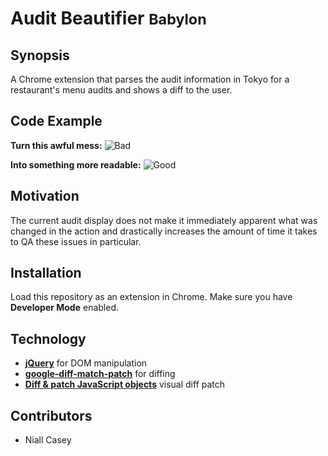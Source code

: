 # Audit Beautifier <small>Babylon</small>

## Synopsis
A Chrome extension that parses the audit information in Tokyo for a restaurant's menu audits and shows a diff to the user.

## Code Example
**Turn this awful mess:**
![Bad](http://i.imgur.com/8eSl6BM.png)

**Into something more readable:**
![Good](http://i.imgur.com/jixoQ06.png)

## Motivation
The current audit display does not make it immediately apparent what was changed in the action and drastically increases the amount of time it takes to QA these issues in particular.

## Installation
Load this repository as an extension in Chrome. Make sure you have **Developer Mode** enabled.

## Technology
* **[jQuery](https://jquery.com/)** for DOM manipulation
* **[google-diff-match-patch](https://code.google.com/p/google-diff-match-patch/)** for diffing
* **[Diff & patch JavaScript objects](https://github.com/benjamine/jsondiffpatch)** visual diff patch

## Contributors
* Niall Casey
